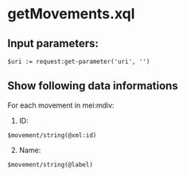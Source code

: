 # getMovements.xql
## Input parameters:
```
$uri := request:get-parameter('uri', '')
```
## Show following data informations
For each movement in mei:mdiv:
1. ID:
```
$movement/string(@xml:id)
```

2. Name:
```
$movement/string(@label)
```


